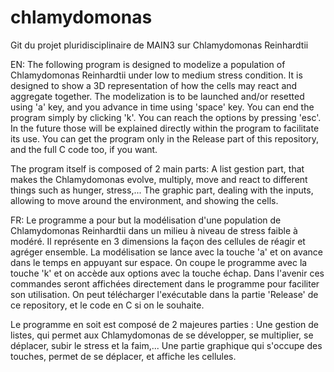 # chlamydomonas
Git du projet pluridisciplinaire de MAIN3 sur Chlamydomonas Reinhardtii


EN: The following program is designed to modelize a population of Chlamydomonas Reinhardtii under low to medium stress condition. 
It is designed to show a 3D representation of how the cells may react and aggregate together.
The modelization is to be launched and/or resetted using 'a' key, and you advance in time using 'space' key.
You can end the program simply by clicking 'k'. You can reach the options by pressing 'esc'.
In the future those will be explained directly within the program to facilitate its use.
You can get the program only in the Release part of this repository, and the full C code too, if you want.

The program itself is composed of 2 main parts: 
A list gestion part, that makes the Chlamydomonas evolve, multiply, move and react to different things such as hunger, stress,...
The graphic part, dealing with the inputs, allowing to move around the environment, and showing the cells.



FR: Le programme a pour but la modélisation d'une population de Chlamydomonas Reinhardtii dans un milieu à niveau de stress faible à modéré.
Il représente en 3 dimensions la façon des cellules de réagir et agréger ensemble.
La modélisation se lance avec la touche 'a' et on avance dans le temps en appuyant sur espace.
On coupe le programme avec la touche 'k' et on accède aux options avec la touche échap.
Dans l'avenir ces commandes seront affichées directement dans le programme pour faciliter son utilisation.
On peut télécharger l'exécutable dans la partie 'Release' de ce repository, et le code en C si on le souhaite.

Le programme en soit est composé de 2 majeures parties :
Une gestion de listes, qui permet aux Chlamydomonas de se développer, se multiplier, se déplacer, subir le stress et la faim,...
Une partie graphique qui s'occupe des touches, permet de se déplacer, et affiche les cellules.
